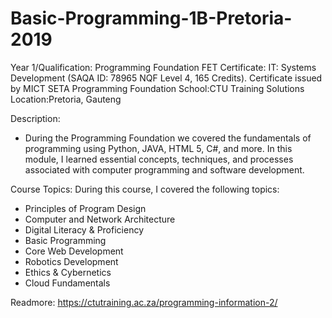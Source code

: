 # Basic-Programming-1B-Pretoria-2019
Year 1/Qualification: Programming Foundation FET Certificate: IT: Systems Development (SAQA ID: 78965 NQF Level 4, 165 Credits). Certificate issued by MICT SETA Programming Foundation School:CTU Training Solutions Location:Pretoria, Gauteng

Description:
- During the Programming Foundation we covered the fundamentals of programming using Python, JAVA, HTML 5, C#, and more. In this module, I learned essential concepts, techniques, and processes associated with computer programming and software development.

Course Topics:
During this course, I covered the following topics:

- Principles of Program Design
- Computer and Network Architecture
- Digital Literacy & Proficiency
- Basic Programming
- Core Web Development
- Robotics Development
- Ethics & Cybernetics
- Cloud Fundamentals

Readmore: https://ctutraining.ac.za/programming-information-2/
